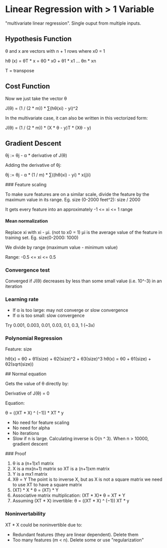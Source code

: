 # Linear Regression with > 1 Variable

"multivariate linear regression". Single ouput from multiple inputs.

## Hypothesis Function

θ and x are vectors with n + 1 rows where x0 = 1

hθ (x) = θT * x = θ0 * x0 + θ1 * x1 ... θn * xn

T = transpose

## Cost Function

Now we just take the vector θ

J(θ) = (1 / (2 * m)) * ∑(hθ(xi) - yi)^2

In the multivariate case, it can also be written in this vectorized form:

J(θ) = (1 / (2 * m)) * (X * θ - y)T * (Xθ - y)

## Gradient Descent

θj := θj - α * derivative of J(θ)

Adding the derivative of θj:

θj := θj - α * (1 / m) * ∑((hθ(xi) - yi) * x(j)i)

### Feature scaling

To make sure features are on a similar scale, divide the feature by the maximum value in its range. Eg. size (0-2000 feet^2): size / 2000

It gets every feature into an approximately -1 <= xi <= 1 range

#### Mean normalization

Replace xi with xi - μi. (not to x0 = 1) μi is the average value of the feature in training set. Eg. size(0-2000: 1000)

We divide by range (maximum value - minimum value)

Range: -0.5 <= xi <= 0.5

### Convergence test

Converged if J(θ) decreases by less than some small value (i.e. 10^-3) in an iteration

### Learning rate

- If α is too large: may not converge or slow convergence
- If α is too small: slow convergence

Try 0.001, 0.003, 0.01, 0.03, 0.1, 0.3, 1 (~3x)

### Polynomial Regression

Feature: size

hθ(x) = θ0 + θ1(size) + θ2(size)^2 + θ3(size)^3
hθ(x) = θ0 + θ1(size) + θ2(sqrt(size))

## Normal equation

Gets the value of θ directly by:

Derivative of J(θ) = 0

Equation:

θ = ((XT * X) ^ (−1)) * XT * y

- No need for feature scaling
- No need for alpha
- No iterations
- Slow if n is large. Calculating inverse is O(n ^ 3). When n > 10000, gradient descent

### Proof

1. θ is a (n+1)x1 matrix
2. X is a mx(n+1) matrix so XT is a (n+1)xm matrix
3. Y is a mx1 matrix
4. Xθ = Y The point is to inverse X, but as X is not a square matrix we need to use XT to have a square matrix
5. (XT) * X * θ = (XT) * Y
6. Associative matrix multiplication: (XT * X)* θ = XT * Y
7. Assuming (XT * X) invertible: θ = ((XT * X) ^ (−1)) XT * y

### Noninvertability

XT * X could be noninvertible due to:

- Redundant features (they are linear dependent). Delete them
- Too many features (m < n). Delete some or use "regularization"
